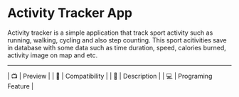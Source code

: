 # Activity Tracker App
Activity tracker is a simple application that track sport activity such as running, walking, cycling and also step counting. This sport acitivities save in database
with some data such as time duration, speed, calories burned, activity image on map and etc.  

--------------------------------------------------------------------------------------------------------------------------------------------------------------
|    📺    |    Preview    |
|     📱    | Compatibility |
|    📣    |  Description |
|    💻    |  Programing Feature |
